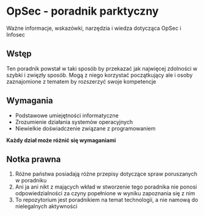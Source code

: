 # OpSec - poradnik parktyczny
Ważne informacje, wskazówki, narzędzia i wiedza dotycząca OpSec i Infosec

## Wstęp
Ten poradnik powstał w taki sposób by przekazać jak najwięcej zdolności w szybki i zwięzły sposób. Mogą z niego korzystać początkujący ale i osoby zaznajomione z tematem by rozszerzyć swoje kompetencje

## Wymagania
- Podstawowe umiejętności informatyczne
- Zrozumienie działania systemów operacyjnych
- Niewielkie doświadczenie związane z programowaniem

**Każdy dział może różnić się wymaganiami**

## Notka prawna
1) Różne państwa posiadają różne przepisy dotyczące spraw poruszanych w poradniku
2) Ani ja ani nikt z mających wkład w stworzenie tego poradnika nie ponosi odpowiedzialności za czyny popełnione w wyniku zapoznania się z nim
3) To repozytorium jest poradnikiem na temat technologii, a nie namową do nielegalnych aktywności
